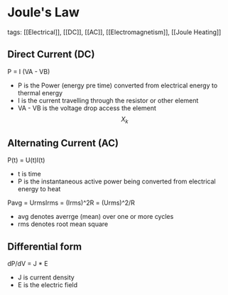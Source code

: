 # Joule's Law
tags: [[Electrical]], [[DC]], [[AC]], [[Electromagnetism]], [[Joule Heating]]

## Direct Current (DC)
P = I (VA - VB)

- P is the Power (energy pre time) converted from electrical energy to thermal energy
- I is the current travelling through the resistor or other element
- VA - VB is the voltage drop access the element
$$
X_k
$$
## Alternating Current (AC)
P(t) = U(t)I(t)
- t is time
- P is the instantaneous active power being converted from electrical energy to heat

Pavg = UrmsIrms = (Irms)^2R = (Urms)^2/R
 - avg denotes averrge (mean) over one or more cycles
 - rms denotes root mean square

## Differential form
dP/dV = J * E
- J is current density
- E is the electric field


